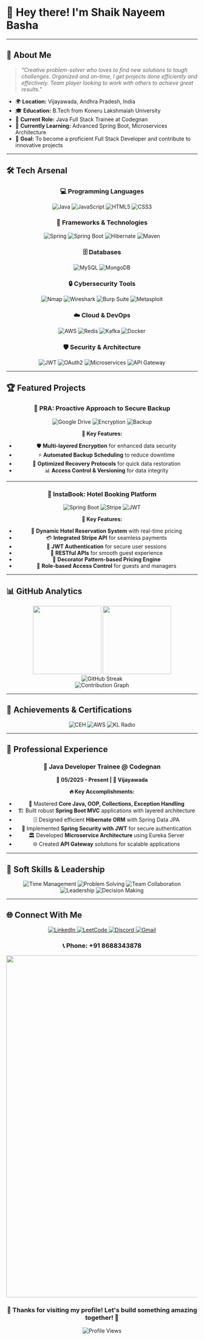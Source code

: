 # 💫 Hey there! I'm Shaik Nayeem Basha

---

## 🎯 About Me

> *"Creative problem-solver who loves to find new solutions to tough challenges. Organized and on-time, I get projects done efficiently and effectively. Team player looking to work with others to achieve great results."*

- 🌍 **Location:** Vijayawada, Andhra Pradesh, India
- 🎓 **Education:** B.Tech from Koneru Lakshmaiah University
- 💼 **Current Role:** Java Full Stack Trainee at Codegnan
- 🌱 **Currently Learning:** Advanced Spring Boot, Microservices Architecture
- 🎯 **Goal:** To become a proficient Full Stack Developer and contribute to innovative projects

---

## 🛠️ Tech Arsenal

<div align="center">

### 💻 Programming Languages
<img src="https://img.shields.io/badge/Java-ED8B00?style=for-the-badge&logo=java&logoColor=white" alt="Java"/>
<img src="https://img.shields.io/badge/JavaScript-F7DF1E?style=for-the-badge&logo=javascript&logoColor=black" alt="JavaScript"/>
<img src="https://img.shields.io/badge/HTML5-E34F26?style=for-the-badge&logo=html5&logoColor=white" alt="HTML5"/>
<img src="https://img.shields.io/badge/CSS3-1572B6?style=for-the-badge&logo=css3&logoColor=white" alt="CSS3"/>

### 🚀 Frameworks & Technologies
<img src="https://img.shields.io/badge/Spring-6DB33F?style=for-the-badge&logo=spring&logoColor=white" alt="Spring"/>
<img src="https://img.shields.io/badge/Spring_Boot-F2F4F9?style=for-the-badge&logo=spring-boot" alt="Spring Boot"/>
<img src="https://img.shields.io/badge/Hibernate-59666C?style=for-the-badge&logo=Hibernate&logoColor=white" alt="Hibernate"/>
<img src="https://img.shields.io/badge/Maven-C71A36?style=for-the-badge&logo=Apache%20Maven&logoColor=white" alt="Maven"/>

### 🗄️ Databases
<img src="https://img.shields.io/badge/MySQL-005C84?style=for-the-badge&logo=mysql&logoColor=white" alt="MySQL"/>
<img src="https://img.shields.io/badge/MongoDB-4EA94B?style=for-the-badge&logo=mongodb&logoColor=white" alt="MongoDB"/>

### 🔒 Cybersecurity Tools
<img src="https://img.shields.io/badge/Nmap-4682B4?style=for-the-badge&logo=nmap&logoColor=white" alt="Nmap"/>
<img src="https://img.shields.io/badge/Wireshark-1679A7?style=for-the-badge&logo=wireshark&logoColor=white" alt="Wireshark"/>
<img src="https://img.shields.io/badge/Burp_Suite-FF6633?style=for-the-badge&logo=burpsuite&logoColor=white" alt="Burp Suite"/>
<img src="https://img.shields.io/badge/Metasploit-2596CD?style=for-the-badge&logo=metasploit&logoColor=white" alt="Metasploit"/>

### ☁️ Cloud & DevOps
<img src="https://img.shields.io/badge/Amazon_AWS-FF9900?style=for-the-badge&logo=amazonaws&logoColor=white" alt="AWS"/>
<img src="https://img.shields.io/badge/Redis-DC382D?style=for-the-badge&logo=redis&logoColor=white" alt="Redis"/>
<img src="https://img.shields.io/badge/Apache_Kafka-231F20?style=for-the-badge&logo=apache-kafka&logoColor=white" alt="Kafka"/>
<img src="https://img.shields.io/badge/Docker-2CA5E0?style=for-the-badge&logo=docker&logoColor=white" alt="Docker"/>

### 🛡️ Security & Architecture
<img src="https://img.shields.io/badge/JWT-000000?style=for-the-badge&logo=JSON%20web%20tokens&logoColor=white" alt="JWT"/>
<img src="https://img.shields.io/badge/OAuth2-3C4043?style=for-the-badge&logo=google&logoColor=white" alt="OAuth2"/>
<img src="https://img.shields.io/badge/Microservices-FF6B6B?style=for-the-badge&logo=microservices&logoColor=white" alt="Microservices"/>
<img src="https://img.shields.io/badge/API_Gateway-4285F4?style=for-the-badge&logo=google-cloud&logoColor=white" alt="API Gateway"/>

</div>

---

## 🏆 Featured Projects

<div align="center">

### 🔐 PRA: Proactive Approach to Secure Backup
<img src="https://img.shields.io/badge/Google_Drive_API-4285F4?style=for-the-badge&logo=googledrive&logoColor=white" alt="Google Drive"/>
<img src="https://img.shields.io/badge/Encryption-FF6B6B?style=for-the-badge&logo=security&logoColor=white" alt="Encryption"/>
<img src="https://img.shields.io/badge/Automated_Backup-00C853?style=for-the-badge&logo=backup&logoColor=white" alt="Backup"/>

**🎯 Key Features:**
- 🛡️ **Multi-layered Encryption** for enhanced data security
- ⚡ **Automated Backup Scheduling** to reduce downtime
- 🔄 **Optimized Recovery Protocols** for quick data restoration
- 📊 **Access Control & Versioning** for data integrity

---

### 🏨 InstaBook: Hotel Booking Platform
<img src="https://img.shields.io/badge/Spring_Boot-6DB33F?style=for-the-badge&logo=spring&logoColor=white" alt="Spring Boot"/>
<img src="https://img.shields.io/badge/Stripe_API-008CDD?style=for-the-badge&logo=stripe&logoColor=white" alt="Stripe"/>
<img src="https://img.shields.io/badge/JWT_Security-000000?style=for-the-badge&logo=jsonwebtokens&logoColor=white" alt="JWT"/>

**🎯 Key Features:**
- 🏨 **Dynamic Hotel Reservation System** with real-time pricing
- 💳 **Integrated Stripe API** for seamless payments
- 🔐 **JWT Authentication** for secure user sessions
- 📱 **RESTful APIs** for smooth guest experience
- 🎨 **Decorator Pattern-based Pricing Engine**
- 👥 **Role-based Access Control** for guests and managers

</div>

---

## 📊 GitHub Analytics

<div align="center">
  <img height="180em" src="https://github-readme-stats.vercel.app/api?username=Nayeemshaik29&show_icons=true&theme=tokyonight&include_all_commits=true&count_private=true"/>
  <img height="180em" src="https://github-readme-stats.vercel.app/api/top-langs/?username=Nayeemshaik29&layout=compact&langs_count=8&theme=tokyonight"/>
</div>

<div align="center">
  <img src="https://github-readme-streak-stats.herokuapp.com/?user=Nayeemshaik29&theme=tokyonight" alt="GitHub Streak"/>
</div>

<div align="center">
  <img src="https://github-readme-activity-graph.vercel.app/graph?username=Nayeemshaik29&theme=tokyo-night&bg_color=1a1b27&color=70a5fd&line=70a5fd&point=bf91f3&area=true&hide_border=true" alt="Contribution Graph"/>
</div>

---

## 🏅 Achievements & Certifications

<div align="center">

<img src="https://img.shields.io/badge/🛡️_Certified_Ethical_Hacker-V12-FF6B6B?style=for-the-badge" alt="CEH"/>
<img src="https://img.shields.io/badge/☁️_AWS_Cloud_Practitioner-Certified-FF9900?style=for-the-badge" alt="AWS"/>
<img src="https://img.shields.io/badge/📻_KL_Radio-Creative_Member-4CAF50?style=for-the-badge" alt="KL Radio"/>

</div>

---

## 💼 Professional Experience

<div align="center">

### 🚀 Java Developer Trainee @ Codegnan
**📅 05/2025 - Present | 📍 Vijayawada**

**🔥 Key Accomplishments:**
- 🎯 Mastered **Core Java, OOP, Collections, Exception Handling**
- 🏗️ Built robust **Spring Boot MVC** applications with layered architecture
- 🗄️ Designed efficient **Hibernate ORM** with Spring Data JPA
- 🔐 Implemented **Spring Security with JWT** for secure authentication
- 🏛️ Developed **Microservice Architecture** using Eureka Server
- 🌐 Created **API Gateway** solutions for scalable applications

</div>

---

## 🌟 Soft Skills & Leadership

<div align="center">

<img src="https://img.shields.io/badge/⏰_Time_Management-Expert-4CAF50?style=for-the-badge" alt="Time Management"/>
<img src="https://img.shields.io/badge/🧩_Problem_Solving-Advanced-FF9800?style=for-the-badge" alt="Problem Solving"/>
<img src="https://img.shields.io/badge/🤝_Team_Collaboration-Professional-2196F3?style=for-the-badge" alt="Team Collaboration"/>
<img src="https://img.shields.io/badge/👑_Leadership-Experienced-9C27B0?style=for-the-badge" alt="Leadership"/>
<img src="https://img.shields.io/badge/🎯_Decision_Making-Strategic-F44336?style=for-the-badge" alt="Decision Making"/>

</div>

---

## 🌐 Connect With Me

<div align="center">

<a href="https://www.linkedin.com/in/nayeem-shaik29/">
  <img src="https://img.shields.io/badge/LinkedIn-0077B5?style=for-the-badge&logo=linkedin&logoColor=white" alt="LinkedIn"/>
</a>
<a href="https://leetcode.com/u/ShaikNayeemBasha/">
  <img src="https://img.shields.io/badge/LeetCode-FFA116?style=for-the-badge&logo=leetcode&logoColor=black" alt="LeetCode"/>
</a>
<a href="https://discord.gg/nayeem2756">
  <img src="https://img.shields.io/badge/Discord-5865F2?style=for-the-badge&logo=discord&logoColor=white" alt="Discord"/>
</a>
<a href="mailto:bashanayeem79@gmail.com">
  <img src="https://img.shields.io/badge/Gmail-D14836?style=for-the-badge&logo=gmail&logoColor=white" alt="Gmail"/>
</a>

### 📞 **Phone:** +91 8688343878

</div>


<div align="center">
  <img src="https://user-images.githubusercontent.com/74038190/212284100-561aa473-3905-4a80-b561-0d28506553ee.gif" width="900">
  
  ### 💫 Thanks for visiting my profile! Let's build something amazing together! 🚀
  
  <img src="https://komarev.com/ghpvc/?username=Nayeemshaik29&color=0e75b6&style=flat" alt="Profile Views"/>
  
</div>
